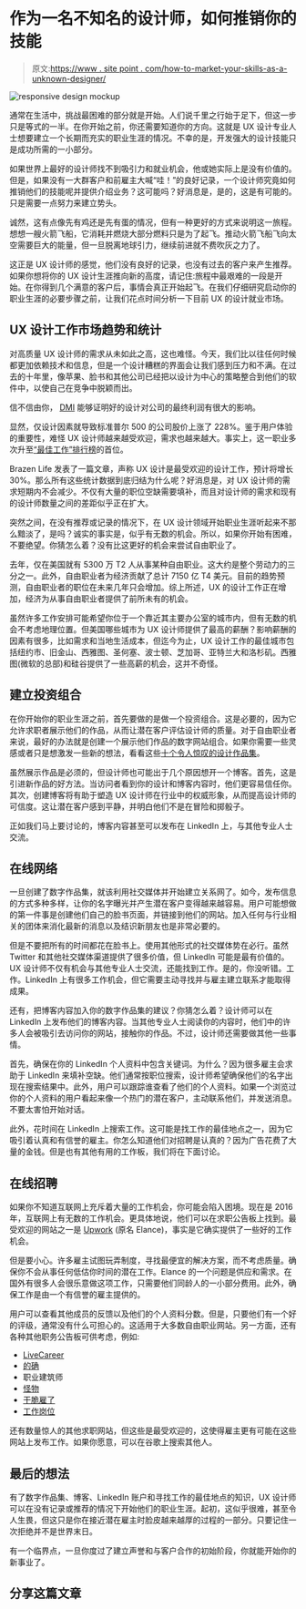 # 作为一名不知名的设计师，如何推销你的技能

> 原文:[https://www . site point . com/how-to-market-your-skills-as-a-unknown-designer/](https://www.sitepoint.com/how-to-market-your-skills-as-an-unknown-designer/)

![responsive design mockup](../Images/a88ceebcb4b0fea347bc7f0f9b342ed3.png)

通常在生活中，挑战最困难的部分就是开始。人们说千里之行始于足下，但这一步只是等式的一半。在你开始之前，你还需要知道你的方向。这就是 UX 设计专业人士想要建立一个长期而充实的职业生涯的情况。不幸的是，开发强大的设计技能只是成功所需的一小部分。

如果世界上最好的设计师找不到吸引力和就业机会，他或她实际上是没有价值的。但是，如果没有一大群客户和前雇主大喊“哇！”的良好记录，一个设计师究竟如何推销他们的技能呢并提供介绍业务？这可能吗？好消息是，是的，这是有可能的。只是需要一点努力来建立势头。

诚然，这有点像先有鸡还是先有蛋的情况，但有一种更好的方式来说明这一旅程。想想一艘火箭飞船，它消耗并燃烧大部分燃料只是为了起飞。推动火箭飞船飞向太空需要巨大的能量，但一旦脱离地球引力，继续前进就不费吹灰之力了。

这正是 UX 设计师的感觉，他们没有良好的记录，也没有过去的客户来产生推荐。如果你想将你的 UX 设计生涯推向新的高度，请记住:旅程中最艰难的一段是开始。在你得到几个满意的客户后，事情会真正开始起飞。在我们仔细研究启动你的职业生涯的必要步骤之前，让我们花点时间分析一下目前 UX 的设计就业市场。

## UX 设计工作市场趋势和统计

对高质量 UX 设计师的需求从未如此之高，这也难怪。今天，我们比以往任何时候都更加依赖技术和信息，但是一个设计糟糕的界面会让我们感到压力和不满。在过去的十年里，像苹果、脸书和其他公司已经把以设计为中心的策略整合到他们的软件中，以使自己在竞争中脱颖而出。

信不信由你， [DMI](http://www.dmi.org/blogpost/1093220/182956/Design-Driven-Companies-Outperform-S-P-by-228-Over-Ten-Years--The-DMI-Design-Value-Index) 能够证明好的设计对公司的最终利润有很大的影响。

显然，仅设计因素就导致标准普尔 500 的公司股价上涨了 228%。鉴于用户体验的重要性，难怪 UX 设计师越来越受欢迎，需求也越来越大。事实上，这一职业多次升至[“最佳工作”排行榜](http://www.fastcompany.com/3055629/the-future-of-work/these-are-the-top-25-jobs-in-the-us-this-year)的首位。

Brazen Life 发表了一篇文章，声称 UX 设计是最受欢迎的设计工作，预计将增长 30%。那么所有这些统计数据到底归结为什么呢？好消息是，对 UX 设计师的需求短期内不会减少。不仅有大量的职位空缺需要填补，而且对设计师的需求和现有的设计师数量之间的差距似乎正在扩大。

突然之间，在没有推荐或记录的情况下，在 UX 设计领域开始职业生涯听起来不那么黯淡了，是吗？诚实的事实是，似乎有无数的机会。所以，如果你开始有困难，不要绝望。你猜怎么着？没有比这更好的机会来尝试自由职业了。

去年，仅在美国就有 5300 万 T2 人从事某种自由职业。这大约是整个劳动力的三分之一。此外，自由职业者为经济贡献了总计 7150 亿 T4 美元。目前的趋势预测，自由职业者的职位在未来几年只会增加。综上所述，UX 的设计工作正在增加，经济为从事自由职业者提供了前所未有的机会。

虽然许多工作安排可能希望你位于一个靠近其主要办公室的城市内，但有无数的机会不考虑地理位置。但美国哪些城市为 UX 设计师提供了最高的薪酬？影响薪酬的因素有很多，比如需求和当地生活成本，但迄今为止，UX 设计工作的最佳城市包括纽约市、旧金山、西雅图、圣何塞、波士顿、芝加哥、亚特兰大和洛杉矶。西雅图(微软的总部)和硅谷提供了一些高薪的机会，这并不奇怪。

## 建立投资组合

在你开始你的职业生涯之前，首先要做的是做一个投资组合。这是必要的，因为它允许求职者展示他们的作品，从而让潜在客户评估设计师的质量。对于自由职业者来说，最好的办法就是创建一个展示他们作品的数字网站组合。如果你需要一些灵感或者只是想激发一些新的想法，看看这些[十个令人惊叹的设计作品集](http://www.creativebloq.com/ux/product-portfolios-61412126)。

虽然展示作品是必须的，但设计师也可能出于几个原因想开一个博客。首先，这是引进新作品的好方法。当访问者看到你的设计和博客内容时，他们更容易信任你。其次，创建博客将有助于塑造 UX 设计师在行业中的权威形象，从而提高设计师的可信度。这让潜在客户感到平静，并明白他们不是在冒险和掷骰子。

正如我们马上要讨论的，博客内容甚至可以发布在 LinkedIn 上，与其他专业人士交流。

## 在线网络

一旦创建了数字作品集，就该利用社交媒体并开始建立关系网了。如今，发布信息的方式多种多样，让你的名字曝光并产生潜在客户变得越来越容易。用户可能想做的第一件事是创建他们自己的脸书页面，并链接到他们的网站。加入任何与行业相关的团体来消化最新的消息以及结识新朋友也是非常必要的。

但是不要把所有的时间都花在脸书上。使用其他形式的社交媒体势在必行。虽然 Twitter 和其他社交媒体渠道提供了很多价值，但 LinkedIn 可能是最有价值的。UX 设计师不仅有机会与其他专业人士交流，还能找到工作。是的，你没听错。工作。LinkedIn 上有很多工作机会，但它需要主动寻找并与雇主建立联系才能取得成果。

还有，把博客内容加入你的数字作品集的建议？你猜怎么着？设计师可以在 LinkedIn 上发布他们的博客内容。当其他专业人士阅读你的内容时，他们中的许多人会被吸引去访问你的网站，接触你的作品。不过，设计师还需要做其他一些事情。

首先，确保在你的 LinkedIn 个人资料中包含关键词。为什么？因为很多雇主会求助于 LinkedIn 来填补空缺。他们通常按职位搜索，设计师希望确保他们的名字出现在搜索结果中。此外，用户可以跟踪谁查看了他们的个人资料。如果一个浏览过你的个人资料的用户看起来像一个热门的潜在客户，主动联系他们，并发送消息。不要太害怕开始对话。

此外，花时间在 LinkedIn 上搜索工作。这可能是找工作的最佳地点之一，因为它吸引着认真和有信誉的雇主。你怎么知道他们对招聘是认真的？因为广告花费了大量的金钱。但是也有其他有用的工作板，我们将在下面讨论。

## 在线招聘

如果你不知道互联网上充斥着大量的工作机会，你可能会陷入困境。现在是 2016 年，互联网上有无数的工作机会。更具体地说，他们可以在求职公告板上找到。最受欢迎的网站之一是 [Upwork](https://www.upwork.com/) (原名 Elance)，事实是它确实提供了一些好的工作机会。

但是要小心。许多雇主试图玩弄制度，寻找最便宜的解决方案，而不考虑质量。确保你不会从事任何低估你时间的潜在工作。Elance 的一个问题是供应和需求。在国外有很多人会很乐意做这项工作，只需要他们同龄人的一小部分费用。此外，确保工作是由一个有信誉的雇主提供的。

用户可以查看其他成员的反馈以及他们的个人资料分数。但是，只要他们有一个好的评级，通常没有什么可担心的。这适用于大多数自由职业网站。另一方面，还有各种其他职务公告板可供考虑，例如:

*   [LiveCareer](https://jobs.livecareer.com/)
*   [的确](https://app.copycog.com/indeed.com)
*   职业建筑师
*   [怪物](http://www.monster.com/geo/siteselection)
*   [干脆雇了](http://www.simplyhired.com/)
*   [工作岗位](http://us.jobs/index.asp)

还有数量惊人的其他求职网站，但这些是最受欢迎的，这使得雇主更有可能在这些网站上发布工作。如果你愿意，可以在谷歌上搜索其他人。

## 最后的想法

有了数字作品集、博客、LinkedIn 账户和寻找工作的最佳地点的知识，UX 设计师可以在没有记录或推荐的情况下开始他们的职业生涯。起初，这似乎很难，甚至令人生畏，但这只是你在接近潜在雇主时脸皮越来越厚的过程的一部分。只要记住一次拒绝并不是世界末日。

有一个临界点，一旦你度过了建立声誉和与客户合作的初始阶段，你就能开始你的新事业了。

## 分享这篇文章